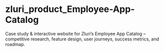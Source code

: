 # zluri_product_Employee-App-Catalog
Case study &amp; interactive website for Zluri’s Employee App Catalog – competitive research, feature design, user journeys, success metrics, and roadmap.
